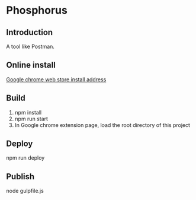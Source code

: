 Phosphorus
===========


## Introduction ##

A tool like Postman.


## Online install

[Google chrome web store install address](https://chrome.google.com/webstore/detail/phosphorus/piaeaaejbhdohaihefehocabkanhlpoh)


## Build

1. npm install
2. npm run start
3. In Google chrome extension page, load the root directory of this project


## Deploy

npm run deploy


## Publish

node gulpfile.js


